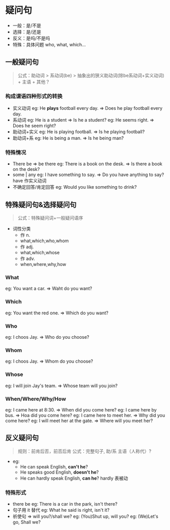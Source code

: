 # 疑问句
- 一般：是/不是
- 选择：是/还是
- 反义：是吗/不是吗
- 特殊：具体问题 who, what, which...

## 一般疑问句
> 公式：助动词 > 系动词(be) > 抽象出的狭义助动词(除be系动词+实义动词) + 主语 + 其他？


### 构成谓语四种形式的转换
- 实义动词
eg: He **plays** football every day. => Does he play football every day.
- 系动词
eg: He is a student => Is he a student?
eg: He seems right. => Does he seem right?
- 助动词+实义
eg: He is playing football. => Is he playing football?
- 助动词+系
eg: He is being a man. => Is he being man?

### 特殊情况
- There be => be there
eg: There is a book on the desk. => Is there a book on the desk?
- some | any
eg: I have something to say. => Do you have anything to say? have 作实义动词
- 不确定回答/肯定回答
eg: Would you like something to drink?


## 特殊疑问句&选择疑问句
> 公式：特殊疑问词+一般疑问语序

- 词性分类
    - 作 n.
    - what,which,who,whom
    - 作 adj.
    - what,which,whose
    - 作 adv.
    - when,where,why,how

### What
eg: You want a car. => Waht do you want?

### Which
eg: You want the red one. => Which do you want?

### Who
eg: I choos Jay. => Who do you choose?

### Whom
eg: I choos Jay. => Whom do you choose?

### Whose
eg: I will join Jay's team. => Whose team will you join?

### When/Where/Why/How
eg: I came here at 8:30. => When did you come here?
eg: I came here by bus. => Hoa did you come here?
eg: I came here to meet her. => Why did you come here?
eg: I will meet her at the gate. => Where will you meet her?

## 反义疑问句
> 规则：前肯后否，前否后肯
> 公式：完整句子, 助/系 主语（人称代）?

- eg:
  - He can speak English, **can't he**?
  - He speaks good English, **doesn't he**?
  - He can hardly speak English, **can he**? hardly 表被动

### 特殊形式
- there be
eg: There is a car in the park, isn't there?
- 句子用 it 替代
eg: What he said is right, isn't it?
- 祈使句 => will you?/shall we?
eg: (You)Shut up, will you?
eg: (We)Let's go, Shall we?
